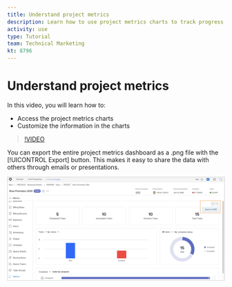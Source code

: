 ```yaml
---
title: Understand project metrics
description: Learn how to use project metrics charts to track progress on project work in [!DNL Adobe Workfront].
activity: use
type: Tutorial
team: Technical Marketing
kt: 8796
---
```

# Understand project metrics

In this video, you will learn how to:

* Access the project metrics charts
* Customize the information in the charts

>[!VIDEO](https://video.tv.adobe.com/v/336667/?quality=12)

You can export the entire project metrics dashboard as a .png file with the [!UICONTROL Export] button. This makes it easy to share the data with others through emails or presentations.

![Exported project metrics page](assets/planner-fund-metrics-export.png)

<!---
Overview of project metrics
--->
